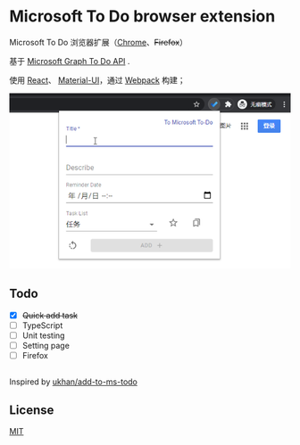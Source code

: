 # Microsoft To Do browser extension

Microsoft To Do 浏览器扩展（[Chrome](https://chrome.google.com/webstore/detail/microsoft-to-do-chrome-ex/ffpljgmbiankjaokoefefmkoghcgoodn)、~~Firefox~~）

基于 [Microsoft Graph To Do API](https://docs.microsoft.com/en-us/graph/todo-concept-overview) .

使用 [React](https://reactjs.org/)、
[Material-UI](https://material-ui.com/)，通过 [Webpack](https://webpack.js.org/) 构建；

![img](./docs/images/640.png)

## Todo

- [x] ~~Quick add task~~
- [ ] TypeScript
- [ ] Unit testing
- [ ] Setting page
- [ ] Firefox

##

Inspired by [ukhan/add-to-ms-todo](https://github.com/ukhan/add-to-ms-todo)

## License

[MIT](https://opensource.org/licenses/MIT)
